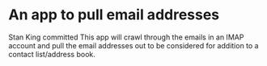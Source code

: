 # An app to pull email addresses

Stan King committed
This app will crawl through the emails in an IMAP account and pull the email addresses out to be considered for addition to a contact list/address book.